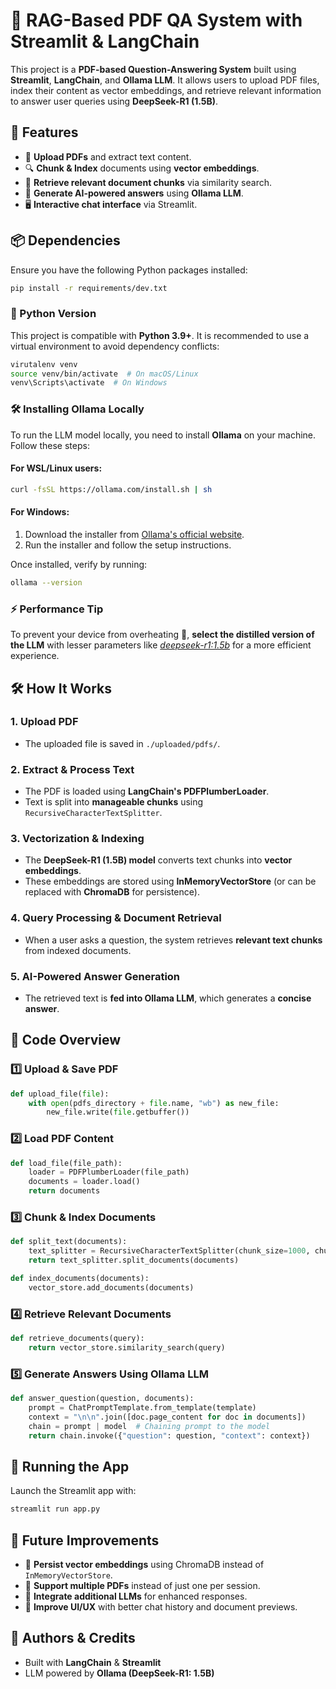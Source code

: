 # 📄 RAG-Based PDF QA System with Streamlit & LangChain

This project is a **PDF-based Question-Answering System** built using **Streamlit**, **LangChain**, and **Ollama LLM**. It allows users to upload PDF files, index their content as vector embeddings, and retrieve relevant information to answer user queries using **DeepSeek-R1 (1.5B)**.

## 🚀 Features

- 📂 **Upload PDFs** and extract text content.
- 🔍 **Chunk & Index** documents using **vector embeddings**.
- 🧠 **Retrieve relevant document chunks** via similarity search.
- 🤖 **Generate AI-powered answers** using **Ollama LLM**.
- 🖥️ **Interactive chat interface** via Streamlit.

## 📦 Dependencies

Ensure you have the following Python packages installed:

```sh
pip install -r requirements/dev.txt
```

### **📝 Python Version**

This project is compatible with **Python 3.9+**. It is recommended to use a virtual environment to avoid dependency conflicts:

```sh
virutalenv venv
source venv/bin/activate  # On macOS/Linux
venv\Scripts\activate  # On Windows
```

### **🛠 Installing Ollama Locally**

To run the LLM model locally, you need to install **Ollama** on your machine. Follow these steps:

#### **For WSL/Linux users:**

```sh
curl -fsSL https://ollama.com/install.sh | sh
```

#### **For Windows:**

1. Download the installer from [Ollama's official website](https://ollama.com/).
2. Run the installer and follow the setup instructions.

Once installed, verify by running:

```sh
ollama --version
```

### **⚡ Performance Tip**

To prevent your device from overheating 🤣, **select the distilled version of the LLM** with lesser parameters like _[deepseek-r1:1.5b](https://ollama.com/library/deepseek-r1:1.5b)_ for a more efficient experience.

## 🛠️ How It Works

### **1. Upload PDF**

- The uploaded file is saved in `./uploaded/pdfs/`.

### **2. Extract & Process Text**

- The PDF is loaded using **LangChain's PDFPlumberLoader**.
- Text is split into **manageable chunks** using `RecursiveCharacterTextSplitter`.

### **3. Vectorization & Indexing**

- The **DeepSeek-R1 (1.5B) model** converts text chunks into **vector embeddings**.
- These embeddings are stored using **InMemoryVectorStore** (or can be replaced with **ChromaDB** for persistence).

### **4. Query Processing & Document Retrieval**

- When a user asks a question, the system retrieves **relevant text chunks** from indexed documents.

### **5. AI-Powered Answer Generation**

- The retrieved text is **fed into Ollama LLM**, which generates a **concise answer**.

## 📜 Code Overview

### **1️⃣ Upload & Save PDF**

```python
def upload_file(file):
    with open(pdfs_directory + file.name, "wb") as new_file:
        new_file.write(file.getbuffer())
```

### **2️⃣ Load PDF Content**

```python
def load_file(file_path):
    loader = PDFPlumberLoader(file_path)
    documents = loader.load()
    return documents
```

### **3️⃣ Chunk & Index Documents**

```python
def split_text(documents):
    text_splitter = RecursiveCharacterTextSplitter(chunk_size=1000, chunk_overlap=200)
    return text_splitter.split_documents(documents)
```

```python
def index_documents(documents):
    vector_store.add_documents(documents)
```

### **4️⃣ Retrieve Relevant Documents**

```python
def retrieve_documents(query):
    return vector_store.similarity_search(query)
```

### **5️⃣ Generate Answers Using Ollama LLM**

```python
def answer_question(question, documents):
    prompt = ChatPromptTemplate.from_template(template)
    context = "\n\n".join([doc.page_content for doc in documents])
    chain = prompt | model  # Chaining prompt to the model
    return chain.invoke({"question": question, "context": context})
```

## 🏃 Running the App

Launch the Streamlit app with:

```sh
streamlit run app.py
```

## 🔮 Future Improvements

- 🔄 **Persist vector embeddings** using ChromaDB instead of `InMemoryVectorStore`.
- 🚀 **Support multiple PDFs** instead of just one per session.
- 🤝 **Integrate additional LLMs** for enhanced responses.
- 📝 **Improve UI/UX** with better chat history and document previews.

## 🤖 Authors & Credits

- Built with **LangChain** & **Streamlit**
- LLM powered by **Ollama (DeepSeek-R1: 1.5B)**

